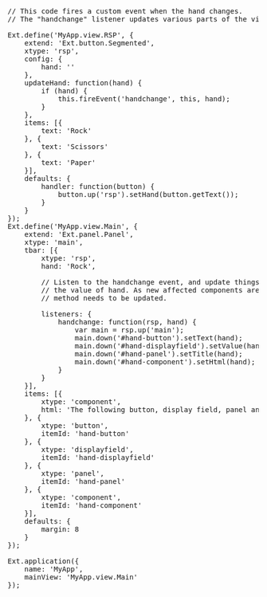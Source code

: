 <pre class="runnable classic 500">
// This code fires a custom event when the hand changes. 
// The "handchange" listener updates various parts of the view.

Ext.define('MyApp.view.RSP', {
    extend: 'Ext.button.Segmented',
    xtype: 'rsp',
    config: {
        hand: ''
    },
    updateHand: function(hand) {
        if (hand) {
            this.fireEvent('handchange', this, hand);
        }
    },
    items: [{
        text: 'Rock'
    }, {
        text: 'Scissors'
    }, {
        text: 'Paper'
    }],
    defaults: {
        handler: function(button) {
            button.up('rsp').setHand(button.getText());
        }
    }
});
Ext.define('MyApp.view.Main', {
    extend: 'Ext.panel.Panel',
    xtype: 'main',
    tbar: [{
        xtype: 'rsp',
        hand: 'Rock',

        // Listen to the handchange event, and update things that reflect
        // the value of hand. As new affected components are added, this 
        // method needs to be updated.

        listeners: {
            handchange: function(rsp, hand) {
                var main = rsp.up('main');
                main.down('#hand-button').setText(hand);
                main.down('#hand-displayfield').setValue(hand);
                main.down('#hand-panel').setTitle(hand);
                main.down('#hand-component').setHtml(hand);
            }
        }
    }],
    items: [{
        xtype: 'component',
        html: 'The following button, display field, panel and component all reflect the value of "hand"'
    }, {
        xtype: 'button',
        itemId: 'hand-button'
    }, {
        xtype: 'displayfield',
        itemId: 'hand-displayfield'
    }, {
        xtype: 'panel',
        itemId: 'hand-panel'
    }, {
        xtype: 'component',
        itemId: 'hand-component'
    }],
    defaults: {
        margin: 8
    }
});

Ext.application({
    name: 'MyApp',
    mainView: 'MyApp.view.Main'
});
</pre>